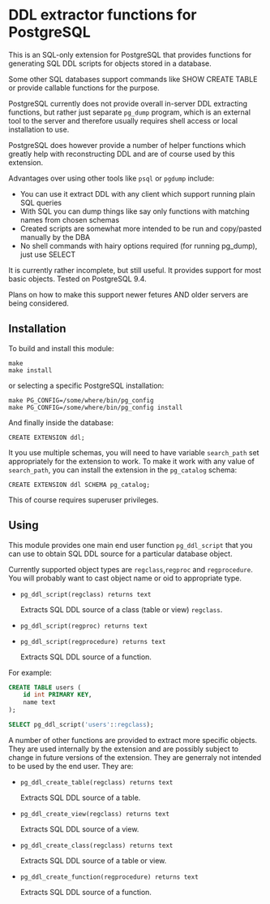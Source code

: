 DDL extractor functions  for PostgreSQL
=======================================

This is an SQL-only extension for PostgreSQL that provides functions for generating 
SQL DDL scripts for objects stored in a database.

Some other SQL databases support commands like SHOW CREATE TABLE or provide callable 
functions for the purpose. 

PostgreSQL currently does not provide overall in-server DDL extracting functions,
but rather just separate `pg_dump` program, which is an external tool to the server 
and therefore usually requires shell access or local installation to use.

PostgreSQL does however provide a number of helper functions which greatly help with
reconstructing DDL and are of course used by this extension.

Advantages over using other tools like `psql` or `pgdump` include:

- You can use it extract DDL with any client which support running plain SQL queries
- With SQL you can dump things like say only functions with matching names from chosen schemas
- Created scripts are somewhat more intended to be run and copy/pasted manually by the DBA
- No shell commands with hairy options required (for running pg_dump), just use SELECT

It is currently rather incomplete, but still useful. 
It provides support for most basic objects. 
Tested on PostgreSQL 9.4.

Plans on how to make this support newer fetures AND older servers are being considered.
 

Installation
------------

To build and install this module:

    make
    make install

or selecting a specific PostgreSQL installation:

    make PG_CONFIG=/some/where/bin/pg_config
    make PG_CONFIG=/some/where/bin/pg_config install

And finally inside the database:

    CREATE EXTENSION ddl;

It you use multiple schemas, you will need to have variable `search_path` 
set appropriately for the extension to work. To make it work with any value of
`search_path`, you can install the extension in the `pg_catalog` schema:

    CREATE EXTENSION ddl SCHEMA pg_catalog;

This of course requires superuser privileges.

Using
-----

This module provides one main end user function `pg_ddl_script` that 
you can use to obtain SQL DDL source for a particular database object.

Currently supported object types are `regclass`,`regproc` and `regprocedure`.
You will probably want to cast object name or oid to appropriate type.

- `pg_ddl_script(regclass) returns text`

    Extracts SQL DDL source of a class (table or view) `regclass`.

- `pg_ddl_script(regproc) returns text`
- `pg_ddl_script(regprocedure) returns text`

    Extracts SQL DDL source of a function.

For example:

```sql
CREATE TABLE users (
    id int PRIMARY KEY,
    name text
);

SELECT pg_ddl_script('users'::regclass);
```

A number of other functions are provided to extract more specific objects.
They are used internally by the extension and are possibly subject to change in 
future versions of the extension. They are generraly not intended to be used
by the end user. 
They are:

- `pg_ddl_create_table(regclass) returns text`

    Extracts SQL DDL source of a table.

- `pg_ddl_create_view(regclass) returns text`

    Extracts SQL DDL source of a view.

- `pg_ddl_create_class(regclass) returns text`

    Extracts SQL DDL source of a table or view.

- `pg_ddl_create_function(regprocedure) returns text`

    Extracts SQL DDL source of a function.


